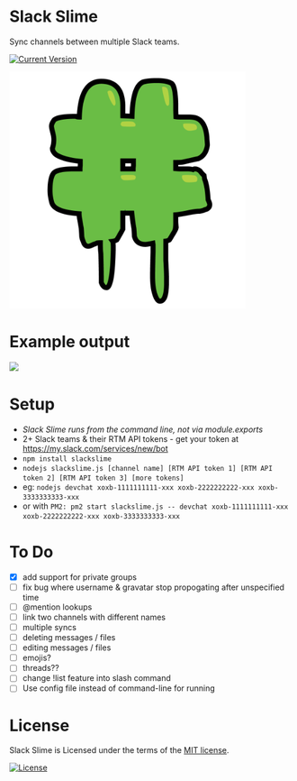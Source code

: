 Slack Slime
===========

Sync channels between multiple Slack teams.

[![Current Version](https://img.shields.io/npm/v/slackslime.svg?style=flat-square)](https://npmjs.com/slackslime)

<img src="slackslime.png" width="420">

# Example output

<img src="screenshot.png" width="500">

# Setup
- *Slack Slime runs from the command line, not via module.exports*
- 2+ Slack teams & their RTM API tokens - get your token at https://my.slack.com/services/new/bot
- `npm install slackslime`
- `nodejs slackslime.js [channel name] [RTM API token 1] [RTM API token 2] [RTM API token 3] [more tokens]`
- eg: `nodejs devchat xoxb-1111111111-xxx xoxb-2222222222-xxx xoxb-3333333333-xxx`
- or with `PM2: pm2 start slackslime.js -- devchat xoxb-1111111111-xxx xoxb-2222222222-xxx xoxb-3333333333-xxx`

# To Do
- [X] add support for private groups
- [ ] fix bug where username & gravatar stop propogating after unspecified time
- [ ] @mention lookups
- [ ] link two channels with different names
- [ ] multiple syncs
- [ ] deleting messages / files
- [ ] editing messages / files
- [ ] emojis?
- [ ] threads??
- [ ] change !list feature into slash command
- [ ] Use config file instead of command-line for running

# License
Slack Slime is Licensed under the terms of the [MIT license](LICENSE).

[![License](https://img.shields.io/badge/license-MIT-blue.svg?style=flat-square)](https://github.com/franciskim/slackslime/blob/master/LICENSE)
